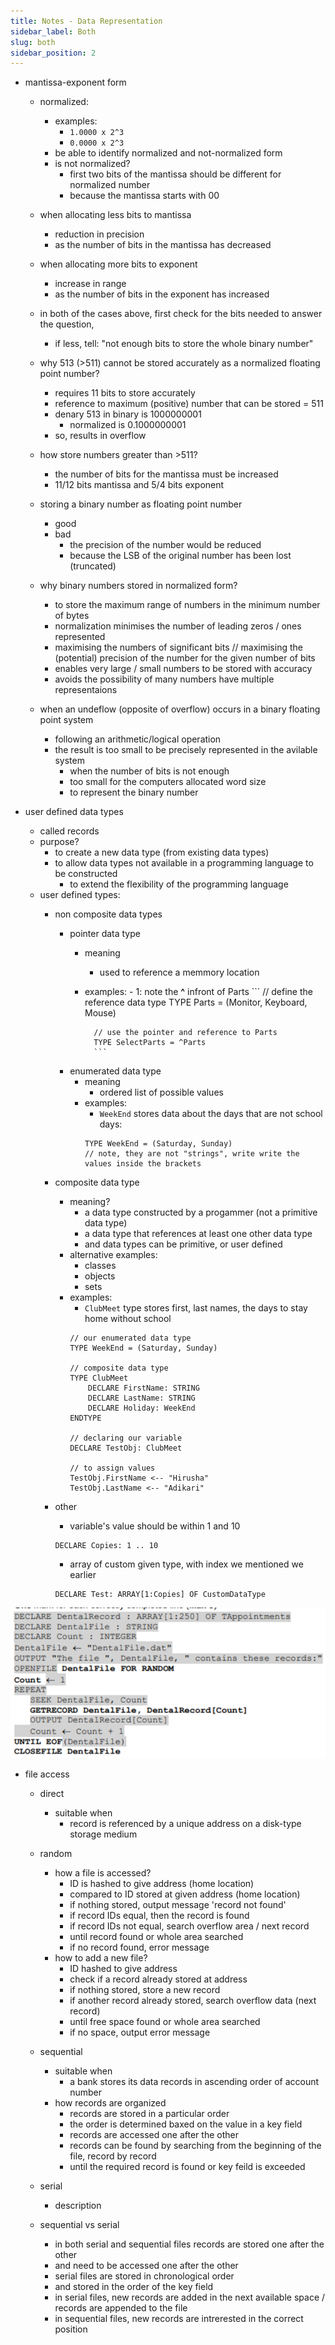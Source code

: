 ```yaml
---
title: Notes - Data Representation
sidebar_label: Both
slug: both
sidebar_position: 2
---
```



- mantissa-exponent form 
    - normalized: 
        - examples:
            - `1.0000 x 2^3` 
            - `0.0000 x 2^3`
        - be able to identify normalized and not-normalized form
        - is not normalized?
            - first two bits of the mantissa should be different for normalized number
            - because the mantissa starts with 00
    
    - when allocating less bits to mantissa
        - reduction in precision
        - as the number of bits in the mantissa has decreased
    - when allocating more bits to exponent
        - increase in range
        - as the number of bits in the exponent has increased
    - in both of the cases above, first check for the bits needed to answer the question, 
        - if less, tell: "not enough bits to store the whole binary number"

    - why 513 (>511) cannot be stored accurately as a normalized floating point number?
        - requires 11 bits to store accurately
        - reference to maximum (positive) number that can be stored = 511
        - denary 513 in binary is 1000000001
            - normalized is 0.1000000001
        - so, results in overflow
    - how store numbers greater than >511?
        - the number of bits for the mantissa must be increased
        - 11/12 bits mantissa and 5/4 bits exponent
    
    - storing a binary number as floating point number
        - good
        - bad
            - the precision of the number would be reduced
            - because the LSB of the original number has been lost (truncated)
    
    - why binary numbers stored in normalized form?
        - to store the maximum range of numbers in the minimum number of bytes
        - normalization minimises the number of leading zeros / ones represented
        - maximising the numbers of significant bits // maximising the (potential) precision of the number for the given number of bits
        - enables very large / small numbers to be stored with accuracy
        - avoids the possibility of many numbers have multiple representaions

    - when an undeflow (opposite of overflow) occurs in a binary floating point system
        - following an arithmetic/logical operation
        - the result is too small to be precisely represented in the avilable system
            - when the number of bits is not enough
            - too small for the computers allocated word size
            - to represent the binary number

- user defined data types
    - called records
    - purpose?
        - to create a new data type (from existing data types)
        - to allow data types not available in a programming language to be constructed
            - to extend the flexibility of the programming language
    - user defined types:
        - non composite data types
            - pointer data type
                - meaning
                    - used to reference a memmory location
                - examples:
                        - 1: note the **^** infront of Parts
                        ```
                        // define the reference data type 
                        TYPE Parts = (Monitor, Keyboard, Mouse)

                        // use the pointer and reference to Parts
                        TYPE SelectParts = ^Parts
                        ```
            - enumerated data type
                - meaning
                    - ordered list of possible values
                - examples:
                    - `WeekEnd` stores data about the days that are not school days:
                    ```
                    TYPE WeekEnd = (Saturday, Sunday)
                    // note, they are not "strings", write write the values inside the brackets
                    ```
        - composite data type
            - meaning?
                - a data type constructed by a progammer (not a primitive data type)
                - a data type that references at least one other data type
                - and data types can be primitive, or user defined
            - alternative examples:
                - classes
                - objects
                - sets
            - examples:
                - `ClubMeet` type stores first, last names, the days to stay home without school
                ```
                // our enumerated data type
                TYPE WeekEnd = (Saturday, Sunday)

                // composite data type
                TYPE ClubMeet
                    DECLARE FirstName: STRING
                    DECLARE LastName: STRING
                    DECLARE Holiday: WeekEnd
                ENDTYPE

                // declaring our variable
                DECLARE TestObj: ClubMeet

                // to assign values
                TestObj.FirstName <-- "Hirusha"
                TestObj.LastName <-- "Adikari"
                ```
        - other
            - variable's value should be within 1 and 10
            ```
            DECLARE Copies: 1 .. 10
            ``` 

            - array of custom given type, with index we mentioned we earlier
            ```
            DECLARE Test: ARRAY[1:Copies] OF CustomDataType
            ```

![alt text](image.png)

- file access
    - direct
        - suitable when
            - record is referenced by a unique address on a disk-type storage medium
    - random
        - how a file is accessed?
            - ID is hashed to give address (home location)
            - compared to ID stored at given address (home location)
            - if nothing stored, output message 'record not found'
            - if record IDs equal, then the record is found
            - if record IDs not equal, search overflow area / next record
            - until record found or whole area searched
            - if no record found, error message
        - how to add a new file?
            - ID hashed to give address
            - check if a record already stored at address
            - if nothing stored, store a new record
            - if another record already stored, search overflow data (next record)
            - until free space found or whole area searched
            - if no space, output error message
    - sequential
        - suitable when
            - a bank stores its data records in ascending order of account number
        - how records are organized
            - records are stored in a particular order
            - the order is determined baxed on the value in a key field
            - records are accessed one after the other
            - records can be found by searching from the beginning of the file, record by record
            - until the required record is found or key feild is exceeded
    - serial
        - description
        
    - sequential vs serial
        - in both serial and sequential files records are stored one after the other
        - and need to be accessed one after the other
        - serial files are stored in chronological order
        - and stored in the order of the key field
        - in serial files, new records are added in the next available space / records are appended to the file
        - in sequential files, new records are intrerested in the correct position



